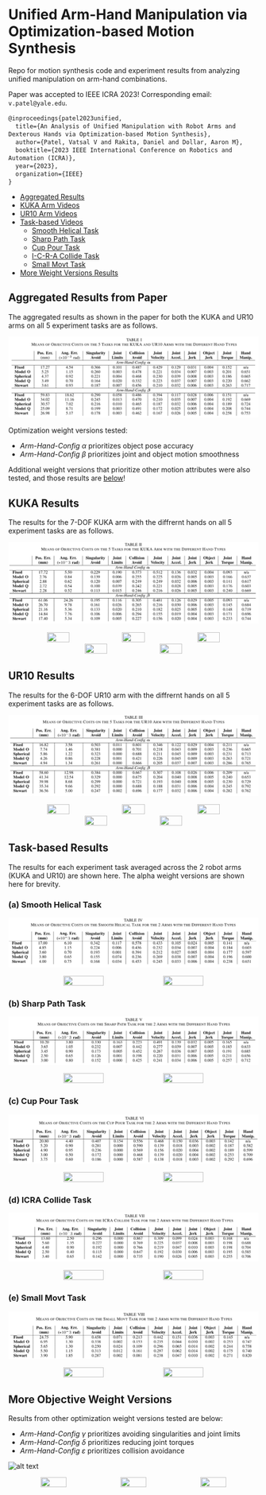 # Unified Arm-Hand Manipulation via Optimization-based Motion Synthesis

Repo for motion synthesis code and experiment results from analyzing unified manipulation on arm-hand combinations.

Paper was accepted to IEEE ICRA 2023! Corresponding email: `v.patel@yale.edu`.

```
@inproceedings{patel2023unified,
  title={An Analysis of Unified Manipulation with Robot Arms and Dexterous Hands via Optimization-based Motion Synthesis},
  author={Patel, Vatsal V and Rakita, Daniel and Dollar, Aaron M},
  booktitle={2023 IEEE International Conference on Robotics and Automation (ICRA)},
  year={2023},
  organization={IEEE}
}
```

- [Aggregated Results](#aggregated-results-from-paper)
- [KUKA Arm Videos](#kuka-results)
- [UR10 Arm Videos](#ur10-results)
- [Task-based Videos](#task-based-results)
    - [Smooth Helical Task](#a-smooth-helical-task)
    - [Sharp Path Task](#b-sharp-path-task)
    - [Cup Pour Task](#c-cup-pour-task)
    - [I-C-R-A Collide Task](#d-icra-collide-task)
    - [Small Movt Task](#e-small-movt-task)
- [More Weight Versions Results](#more-objective-weight-versions)

## Aggregated Results from Paper

The aggregated results as shown in the paper for both the KUKA and UR10 arms on all 5 experiment tasks are as follows.

![alt text](https://github.com/grablab/arm_hand_config/blob/main/png/table1.png)

Optimization weight versions tested:
- *Arm-Hand-Config α* prioritizes object pose accuracy
- *Arm-Hand-Config β* prioritizes joint and object motion smoothness

Additional weight versions that prioritize other motion attributes were also tested, and those results are [below](#more-objective-weight-versions)!

## KUKA Results

The results for the 7-DOF KUKA arm with the diffrernt hands on all 5 experiment tasks are as follows.

![alt text](https://github.com/grablab/arm_hand_config/blob/main/png/table2.png)

<p align="center">
<img src="https://github.com/grablab/arm_hand_config/blob/main/png/smooth-helical-kuka.gif" width="30%" height="30%"/><img src="https://github.com/grablab/arm_hand_config/blob/main/png/sharp-path-kuka.gif" width="30%" height="30%"/><img src="https://github.com/grablab/arm_hand_config/blob/main/png/cup-pour-kuka.gif" width="30%" height="30%"/>
<img src="https://github.com/grablab/arm_hand_config/blob/main/png/icra-collide-kuka.gif" width="30%" height="30%"/><img src="https://github.com/grablab/arm_hand_config/blob/main/png/small-movt-kuka.gif" width="30%" height="30%"/>
</p>
  
## UR10 Results

The results for the 6-DOF UR10 arm with the diffrernt hands on all 5 experiment tasks are as follows.

![alt text](https://github.com/grablab/arm_hand_config/blob/main/png/table3.png)

<p align="center">
<img src="https://github.com/grablab/arm_hand_config/blob/main/png/smooth-helical-ur10.gif" width="30%" height="30%"/><img src="https://github.com/grablab/arm_hand_config/blob/main/png/sharp-path-ur10.gif" width="30%" height="30%"/><img src="https://github.com/grablab/arm_hand_config/blob/main/png/cup-pour-ur10.gif" width="30%" height="30%"/>
<img src="https://github.com/grablab/arm_hand_config/blob/main/png/icra-collide-ur10.gif" width="30%" height="30%"/><img src="https://github.com/grablab/arm_hand_config/blob/main/png/small-movt-ur10.gif" width="30%" height="30%"/>
</p>

## Task-based Results

The results for each experiment task averaged across the 2 robot arms (KUKA and UR10) are shown here. The alpha weight versions are shown here for brevity.

### (a) __Smooth Helical__ Task

![alt text](https://github.com/grablab/arm_hand_config/blob/main/png/table4.png)

<p align="center">
<img src="https://github.com/grablab/arm_hand_config/blob/main/png/smooth-helical-kuka.gif" width="40%" height="40%"/><img src="https://github.com/grablab/arm_hand_config/blob/main/png/smooth-helical-ur10.gif" width="40%" height="40%"/>
</p>

### (b) __Sharp Path__ Task

![alt text](https://github.com/grablab/arm_hand_config/blob/main/png/table5.png)

<p align="center">
<img src="https://github.com/grablab/arm_hand_config/blob/main/png/sharp-path-kuka.gif" width="40%" height="40%"/><img src="https://github.com/grablab/arm_hand_config/blob/main/png/sharp-path-ur10.gif" width="40%" height="40%"/>
</p>

### (c) __Cup Pour__ Task

![alt text](https://github.com/grablab/arm_hand_config/blob/main/png/table6.png)

<p align="center">
<img src="https://github.com/grablab/arm_hand_config/blob/main/png/cup-pour-kuka.gif" width="40%" height="40%"/><img src="https://github.com/grablab/arm_hand_config/blob/main/png/cup-pour-ur10.gif" width="40%" height="40%"/>
</p>

### (d) __ICRA Collide__ Task

![alt text](https://github.com/grablab/arm_hand_config/blob/main/png/table7.png)

<p align="center">
<img src="https://github.com/grablab/arm_hand_config/blob/main/png/icra-collide-kuka.gif" width="40%" height="40%"/><img src="https://github.com/grablab/arm_hand_config/blob/main/png/icra-collide-ur10.gif" width="40%" height="40%"/>
</p>

### (e) __Small Movt__ Task

![alt text](https://github.com/grablab/arm_hand_config/blob/main/png/table8.png)

<p align="center">
<img src="https://github.com/grablab/arm_hand_config/blob/main/png/small-movt-kuka.gif" width="40%" height="40%"/><img src="https://github.com/grablab/arm_hand_config/blob/main/png/small-movt-ur10.gif" width="40%" height="40%"/>
</p>

## More Objective Weight Versions

Results from other optimization weight versions tested are below:
- *Arm-Hand-Config γ* prioritizes avoiding singularities and joint limits
- *Arm-Hand-Config δ* prioritizes reducing joint torques
- *Arm-Hand-Config ε* prioritizes collision avoidance

![alt text](https://github.com/grablab/arm_hand_config/blob/main/png/table9.png)

<p align="center">
<img src="https://github.com/grablab/arm_hand_config/blob/main/png/kuka-sharp-path-gamma.gif" width="32%" height="32%"/><img src="https://github.com/grablab/arm_hand_config/blob/main/png/kuka-sharp-path-delta.gif" width="32%" height="32%"/><img src="https://github.com/grablab/arm_hand_config/blob/main/png/kuka-sharp-path-epsilon.gif" width="32%" height="32%"/>
</p>
